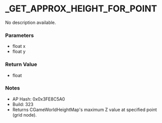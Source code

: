 # _GET_APPROX_HEIGHT_FOR_POINT

No description available.

### Parameters
* float x
* float y

### Return Value
* float

### Notes
* AP Hash: 0x0x3FE8C5A0
* Build: 323
* Returns CGameWorldHeightMap's maximum Z value at specified point (grid node).

